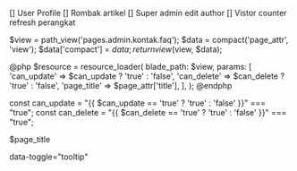 [] User Profile
[] Rombak artikel
    [] Super admin edit author
[] Vistor counter refresh perangkat



$view = path_view('pages.admin.kontak.faq');
$data = compact('page_attr', 'view');
$data['compact'] = $data;
return view($view, $data);

@php
    $resource = resource_loader(
        blade_path: $view,
        params: [
            'can_update' => $can_update ? 'true' : 'false',
            'can_delete' => $can_delete ? 'true' : 'false',
            'page_title' => $page_attr['title'],
        ],
    );
@endphp
<script src="{{ $resource }}"></script>

const can_update = "{{ $can_update == 'true' ? 'true' : 'false' }}" === "true";
const can_delete = "{{ $can_delete == 'true' ? 'true' : 'false' }}" === "true";

$page_title


data-toggle="tooltip"

<i class="fas fa-edit"></i></button>
<i class="fas fa-trash"></i></button>
